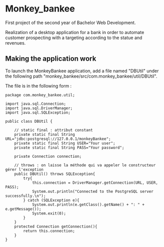 # Monkey_bankee
First project of the second year of Bachelor Web Development.

Realization of a desktop application for a bank in order to automate customer prospecting with a targeting according to the statue and revenues.

## Making the application work

To launch the MonkeyBankee application, add a file named "DBUtil" under the following path "monkey_bankee/src/com.monkey_bankee/util/DBUtil".

The file is in the following form : 

```
package com.monkey_bankee.util;

import java.sql.Connection;
import java.sql.DriverManager;
import java.sql.SQLException;

public class DBUtil {

    // static final : attribut constant
    private static final String URL="jdbc:postgresql://127.0.0.1/monkeyBankee";
    private static final String USER="Your user";
    private static final String PASS="Your password";

    private Connection connection;

    // throws : on laisse la méthode qui va appeler le constructeur gérer l'exception
    public DBUtil() throws SQLException{
        try{
            this.connection = DriverManager.getConnection(URL, USER, PASS);
            System.out.println("Connected to the PostgreSQL server successfully.\n");
        } catch (SQLException e){
            System.out.println(e.getClass().getName() + ": " + e.getMessage());
            System.exit(0);
        }
    }
    protected Connection getConnection(){
        return this.connection;
    }
}

